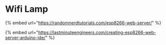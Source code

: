 # Wifi Lamp

{% embed url="https://randomnerdtutorials.com/esp8266-web-server/" %}

{% embed url="https://lastminuteengineers.com/creating-esp8266-web-server-arduino-ide/" %}



